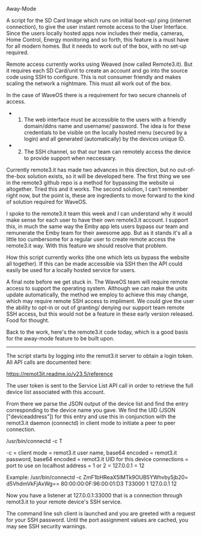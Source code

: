 Away-Mode

A script for the SD Card Image which runs on initial boot-up/ ping (internet connection), to give the user instant remote access to the User Interface. Since the users locally hosted apps now includes their media, cameras, Home Control, Energy monitoring and so forth, 
this feature is a must have for all modern homes. But it needs to work out of the box, with no set-up required. 

Remote access currently works using Weaved (now called Remote3.it).
But it requires each SD Card/unit to create an account and go into the source code using SSH to configure. 
This is not consumer friendly and makes scaling the network a nightmare. This must all work out of the box.

In the case of WaveOS there is a requirement for two secure channels of access. 
- 1. The web interface must be accessible to the users with a friendly domain/ddns name and username/ password. 
The idea is for these credentials to be visible on the locally hosted menu (secured by a login) and all generated (automatically) by the devices unique ID. 
- 2. The SSH channel, so that our team can remotely access the device to provide support when neccessary. 

Currently remote3.it has made two advances in this direction, but no out-of-the-box solution exists, so it will be developed here. 
The first thing we see in the remote3 github repo is a method for bypassing the website ui altogether. Tried this and it works. 
The second solution, I can't remember right now, but the point is, these are ingredients to move forward to the kind of solution required for WaveOS. 

I spoke to the remote3.it team this week and I can understand why it would make sense for each user to have their own remote3.it account. I support this, in much the same way the Emby app lets users bypass our team and remunerate the Emby team for their awesome app. But as it stands it's all a little too cumbersome for a regular user to create remote access the remote3.it way. With this feature we should resolve that problem. 

How this script currently works (the one which lets us bypass the website all together).
If this can be made accessible via SSH then the API could easily be used for a locally hosted service for users. 

A final note before we get stuck in. The WaveOS team will require remote access to support the operating system. 
Although we can make the units update automatically, the method we employ to achieve this may change, which may require remote SSH access to impliment. We could give the user the ability to opt-in or out of granting/ denying our support team remote SSH access, but this would not be a feature in these early version released. Food for thought. 

Back to the work, here's the remote3.it code today, which is a good basis for the away-mode feature to be built upon. 

------------------------------------------------------------------------------------------------------

The script starts by logging into the remot3.it server to obtain a login token.  All API calls are documented here:

https://remot3it.readme.io/v23.5/reference

The user token is sent to the Service List API call in order to retrieve the full device list associated with this account.

From there we parse the JSON output of the device list and find the entry corresponding to the device name you gave.  We find the UID (JSON ["deviceaddress"]) for this entry and use this in conjunction with the remot3.it daemon (connectd) in client mode to initiate a peer to peer connection.

/usr/bin/connectd -c <base64 of username> <base64 of password> <UID> T<portnum> <Encryption mode> <localhost address> <maxoutstanding>

-c = client mode
<base64 of username> = remot3.it user name, base64 encoded
<base64 of password> = remot3.it password, base64 encoded
<UID> = remot3.it UID for this device connections
<portnum> = port to use on localhost address
<Encryption mode> = 1 or 2
<localhost address> = 127.0.0.1
<maxoutstanding> = 12

Example:
/usr/bin/connectd -c ZmF1bHReaX5lMTk9OUB5YWhvby5jb20= d5VhdmVkFjAxWg== 80:00:00:0F:96:00:01:D3 T33000 1 127.0.0.1 12

Now you have a listener at 127.0.0.1:33000 that is a connection through remot3.it to your remote device's SSH service.

The command line ssh client is launched and you are greeted with a request for your SSH password.  Until the port assignment values are cached, you may see SSH security warnings.
